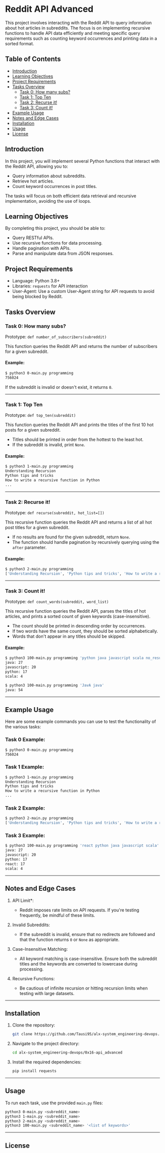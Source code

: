
# Reddit API Advanced

This project involves interacting with the Reddit API to query information about hot articles in subreddits. The focus is on implementing recursive functions to handle API data efficiently and meeting specific query requirements such as counting keyword occurrences and printing data in a sorted format.

## Table of Contents
- [Introduction](#introduction)
- [Learning Objectives](#learning-objectives)
- [Project Requirements](#project-requirements)
- [Tasks Overview](#tasks-overview)
  - [Task 0: How many subs?](#task-0-how-many-subs)
  - [Task 1: Top Ten](#task-1-top-ten)
  - [Task 2: Recurse it!](#task-2-recurse-it)
  - [Task 3: Count it!](#task-3-count-it)
- [Example Usage](#example-usage)
- [Notes and Edge Cases](#notes-and-edge-cases)
- [Installation](#installation)
- [Usage](#usage)
- [License](#license)

## Introduction

In this project, you will implement several Python functions that interact with the Reddit API, allowing you to:
- Query information about subreddits.
- Retrieve hot articles.
- Count keyword occurrences in post titles.
  
The tasks will focus on both efficient data retrieval and recursive implementation, avoiding the use of loops.

## Learning Objectives

By completing this project, you should be able to:
- Query RESTful APIs.
- Use recursive functions for data processing.
- Handle pagination with APIs.
- Parse and manipulate data from JSON responses.

## Project Requirements

- Language: Python 3.8+
- Libraries: `requests` for API interaction
- User-Agent: Use a custom User-Agent string for API requests to avoid being blocked by Reddit.

## Tasks Overview

### Task 0: How many subs?

Prototype: `def number_of_subscribers(subreddit)`

This function queries the Reddit API and returns the number of subscribers for a given subreddit.

#### Example:
```bash
$ python3 0-main.py programming
756024
```

If the subreddit is invalid or doesn't exist, it returns `0`.

---

### Task 1: Top Ten

Prototype: `def top_ten(subreddit)`

This function queries the Reddit API and prints the titles of the first 10 hot posts for a given subreddit.

- Titles should be printed in order from the hottest to the least hot.
- If the subreddit is invalid, print `None`.

#### Example:
```bash
$ python3 1-main.py programming
Understanding Recursion
Python tips and tricks
How to write a recursive function in Python
...
```

---

### Task 2: Recurse it!

Prototype: `def recurse(subreddit, hot_list=[])`

This recursive function queries the Reddit API and returns a list of all hot post titles for a given subreddit.

- If no results are found for the given subreddit, return `None`.
- The function should handle pagination by recursively querying using the `after` parameter.

#### Example:
```bash
$ python3 2-main.py programming
['Understanding Recursion', 'Python tips and tricks', 'How to write a recursive function in Python', ...]
```

---

### Task 3: Count it!

Prototype: `def count_words(subreddit, word_list)`

This recursive function queries the Reddit API, parses the titles of hot articles, and prints a sorted count of given keywords (case-insensitive).

- The count should be printed in descending order by occurrences.
- If two words have the same count, they should be sorted alphabetically.
- Words that don't appear in any titles should be skipped.

#### Example:
```bash
$ python3 100-main.py programming 'python java javascript scala no_results_for_this_one'
java: 27
javascript: 20
python: 17
scala: 4

$ python3 100-main.py programming 'JavA java'
java: 54
```

---

## Example Usage

Here are some example commands you can use to test the functionality of the various tasks:

### Task 0 Example:
```bash
$ python3 0-main.py programming
756024
```

### Task 1 Example:
```bash
$ python3 1-main.py programming
Understanding Recursion
Python tips and tricks
How to write a recursive function in Python
...
```

### Task 2 Example:
```bash
$ python3 2-main.py programming
['Understanding Recursion', 'Python tips and tricks', 'How to write a recursive function in Python', ...]
```

### Task 3 Example:
```bash
$ python3 100-main.py programming 'react python java javascript scala'
java: 27
javascript: 20
python: 17
react: 17
scala: 4
```

---

## Notes and Edge Cases

1. API Limit*:
   - Reddit imposes rate limits on API requests. If you're testing frequently, be mindful of these limits.

2. Invalid Subreddits:
   - If the subreddit is invalid, ensure that no redirects are followed and that the function returns `0` or `None` as appropriate.

3. Case-Insensitive Matching:
   - All keyword matching is case-insensitive. Ensure both the subreddit titles and the keywords are converted to lowercase during processing.

4. Recursive Functions:
   - Be cautious of infinite recursion or hitting recursion limits when testing with large datasets.

---

## Installation

1. Clone the repository:
   ```bash
   git clone https://github.com/Tausi95/alx-system_engineering-devops.git
   ```
   
2. Navigate to the project directory:
   ```bash
   cd alx-system_engineering-devops/0x16-api_advanced
   ```

3. Install the required dependencies:
   ```bash
   pip install requests
   ```

---

## Usage

To run each task, use the provided `main.py` files:

```bash
python3 0-main.py <subreddit_name>
python3 1-main.py <subreddit_name>
python3 2-main.py <subreddit_name>
python3 100-main.py <subreddit_name> '<list of keywords>'
```

---

## License

